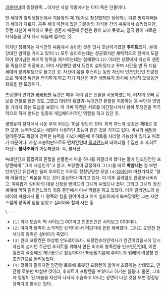 [괴물왕녀](%EA%B4%B4%EB%AC%BC%EC%99%95%EB%85%80.md)의 등장왕족....이지만 사실 작중에서는 이미 죽은
인물이다.

현 세대의 왕위쟁탈전에서 괴물왕의 제 1왕자로 참전했지만 정확히는 다른 형제자매들과 세대가 다르다. 공주 세대 이전에 있던 괴물왕의 자식들
간의 싸움에서 승리했지만, 듀켄 자신이 파악하지 못한 생존자 때문에 듀켄은 왕이 되지 못했고, 결국 왕이 새로운 자식들을 낳자 다시 싸움에
참가한 것.

하지만 정확히는 자식간의 싸움에서 승리한 것은 당시 갓난아기였던 **후히트**였다. 본래 강대한 염력을 가지고 있어`[1]` 모두
승리하는데는 성공했지만 체력적으로 한계에 도달하여 살아남은 마지막 왕족을 제거하는데는 실패했다.`[2]` 이러한 상황에서 자신의 생존을
죽음으로 위장하고, 이미 사망했던 왕자 듀켄이 살아있다고 꾸며 시간을 번 뒤 다음 세대의 왕위투쟁으로 몰고간 것. 자신이 몸을 추스리는 동안
자신의 인조인간인 프랑켄으로 하여금 듀켄을 연기하게 하고 자기 자신은 어떤 생명유지 장치에 상당히 오랫동안 회복을 한 모양이다.

프랑켄이 연기한 <del>[바바리맨](%EB%B0%94%EB%B0%94%EB%A6%AC%EB%A7%A8.md)</del> 듀켄은 매우
속이 검은 전술을 사용하였는데, 리자의 오빠 로보를 인질로 잡은 것도 그였고 대량의 흡혈귀-늑대인간 혼혈을 이용하는 등 수단과 방법을 가리지
않는 모습을 보였다. 이 가짜 듀켄은 서로를 이간질시켜서 왕위 투쟁전을 적극적으로 하게 만드는 일종의 게임메이커적인 역할을 하고 있던 듯.

생명유지 장치에서 나온 후의 외모는 10살 정도의 꼬마. 회복 하느라 성장은 제대로 못 한 모양. 능력적으로는 에밀이 사용하던 초능력 같은
것을 가지고 있다. 박사가 [에밀](%EC%97%90%EB%B0%80.md)을 밀어준것도 똑같이 강력한 능력을 지녔기때문에 후히트를
처리할 가능성이 있다고 여겼기 때문이다. 사실 초능력만으로도 먼치킨인데
[릴리안느](%EB%A6%B4%EB%A6%AC%EC%95%88%EB%8A%90.md)의 데이터를 수집한 후 후히트 자신도
**불사조화**가 가능해졌다. 즉, 불사신.

늑대인간과 흡혈귀의 혼혈을 만들면서 마을 하나를 휘말리게 했다는 말에 인조인간인 프랑켄에게 "그게 사실인가"고 묻고, 프랑켄이 긍정하자
그`[3]`를 바로 **박살내는** 걸 보면 인조인간 듀켄과는 달리 후히트는 의외로 정정당당한 모양.`[4]`[실비아](%EC%8B%A4%EB%B9%84%EC%95%84%28%EA%B4%B4%EB%AC%BC%EC%99%95%EB%85%80%29.md)와 마찬가지로 "왕에
어울리는" 싸움을 하는 것이 중요하다 여기고 있다. 이 이후 길리엄도 관광보내버리고. 여유롭게 실비아의 대결 신청을 받아드려 그녀와 싸웠으나
졌다. 그리고 그녀의 정신세계에 먹혀 릴리안느와의 최종 결전에서 마부 역활을 하고 있었다. 이후 릴리안느와 실비아의 싸움에서 둘 다 왕족의
힘을 잃어버리고 이미 실비아에게 복속당했던 그는 자연스럽게 왕족의 힘을 잃었고 실비아와 함께 사는 중

`\----`

  * `[1]` 이때 모습이 딱 사이보그 001이고 인조인간은 사이보그 003이다.
  * `[2]` 마지막 왕족이 소극적인 성격이라서 어딘가에 은든 해버렸다. 그리고 도망친 전세대의 왕족은 실비아가 죽였다
  * `[3]` 원래 프랑켄은 여성형 안드로이드다. 프랑켄슈타인박사가 인간이었을시에 당시 자신이 섬기던 주군인 후히트를 위해서 만든 최초의 왕족전용 인조인간인데, 어떤 일인지 작중에선 개모습으로 활동하다가 19권말기쯤에 후히트가 원래의 여성형 인조인간으로 돌려놓았다.
  * `[4]` 정확히 말하자면 인간형 로봇에 로봇견 프랑켄이 붙어서 조종하는 상태였고, 인간형 로봇만 박살낸 것이라, 후히트가 프랑켄을 부쉈다고 하기는 힘들다. 물론, 그후에 엉망이 된 마을을 자신이 나서서 수습하고 다니는 장면이 나온 것을 보면 정정당당하다고 볼수는 있다.

